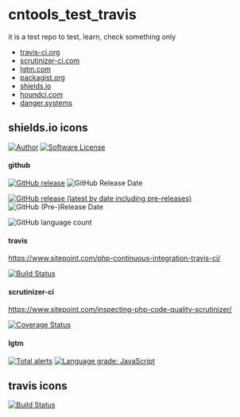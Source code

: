 # cntools_test_travis

it is a test repo to test, learn, check something only

* [travis-ci.org](https://travis-ci.org)
* [scrutinizer-ci.com](https://scrutinizer-ci.com)
* [lgtm.com](https://lgtm.com)
* [packagist.org](https://packagist.org)
* [shields.io](https://shields.io)
* [houndci.com](https://houndci.com)
* [danger.systems](https://danger.systems)

## shields.io icons

[![Author](http://img.shields.io/badge/author-@cntools-blue.svg?style=flat-square)](https://github.com/cn-tools)
[![Software License](https://img.shields.io/badge/license-MIT-brightgreen.svg?style=flat-square)](LICENSE)

#### github

[![GitHub release](https://img.shields.io/github/release/cn-tools/cntools_test_travis.svg?maxAge=2592000&style=flat-square)](https://github.com/cn-tools/cntools_test_travis/releases)
![GitHub Release Date](https://img.shields.io/github/release-date/cn-tools/cntools_test_travis)

[![GitHub release (latest by date including pre-releases)](https://img.shields.io/github/release/cn-tools/cntools_test_travis.svg?include_prereleases&maxAge=2592000&style=flat-square)](https://github.com/cn-tools/cntools_test_travis/releases)
![GitHub (Pre-)Release Date](https://img.shields.io/github/release-date-pre/cn-tools/cntools_test_travis)

![GitHub language count](https://img.shields.io/github/languages/count/cn-tools/cntools_test_travis)

#### travis

https://www.sitepoint.com/php-continuous-integration-travis-ci/

[![Build Status](https://img.shields.io/travis/cn-tools/cntools_test_travis/master.svg?style=flat-square)](https://travis-ci.org/cn-tools/cntools_test_travis)

#### scrutinizer-ci

https://www.sitepoint.com/inspecting-php-code-quality-scrutinizer/

[![Coverage Status](https://img.shields.io/scrutinizer/coverage/g/cn-tools/cntools_test_travis.svg?style=flat-square)](https://scrutinizer-ci.com/g/cn-tools/cntools_test_travis/code-structure)

#### lgtm

[![Total alerts](https://img.shields.io/lgtm/alerts/g/cn-tools/cntools_test_travis.svg?logo=lgtm&logoWidth=18)](https://lgtm.com/projects/g/cn-tools/cntools_test_travis/alerts/)
[![Language grade: JavaScript](https://img.shields.io/lgtm/grade/javascript/g/cn-tools/cntools_test_travis.svg?logo=lgtm&logoWidth=18)](https://lgtm.com/projects/g/cn-tools/cntools_test_travis/context:javascript)

## travis icons

[![Build Status](https://travis-ci.org/cn-tools/cntools_test_travis.svg?branch=master)](https://travis-ci.org/cn-tools/cntools_test_travis)
